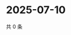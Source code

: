 # 2025-07-10

共 0 条

<!-- BEGIN ZHIHUVIDEO -->
<!-- 最后更新时间 Thu Jul 10 2025 21:28:45 GMT+0800 (China Standard Time) -->

<!-- END ZHIHUVIDEO -->
